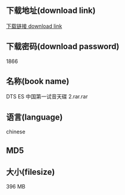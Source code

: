 ## 下载地址(download link)
[下载链接 download link](https://tutu365.netlify.app/?s=DTS+ES+%E4%B8%AD%E5%9B%BD%E7%AC%AC%E4%B8%80%E8%AF%95%E9%9F%B3%E5%A4%A9%E7%A2%9F+2.rar)

## 下载密码(download password)
1866

## 名称(book name)
DTS ES 中国第一试音天碟 2.rar.rar

## 语言(language)
chinese

## MD5


## 大小(filesize)
396 MB
